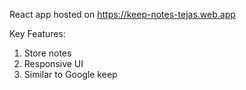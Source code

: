 React app hosted on https://keep-notes-tejas.web.app

Key Features:
1) Store notes
2) Responsive UI
3) Similar to Google keep
